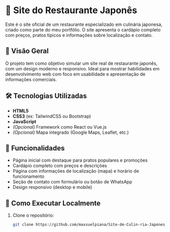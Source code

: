 # 🍣 Site do Restaurante Japonês

Este é o site oficial de um restaurante especializado em culinária japonesa, criado como parte do meu portfólio. O site apresenta o cardápio completo com preços, pratos típicos e informações sobre localização e contato.

## 📌 Visão Geral

O projeto tem como objetivo simular um site real de restaurante japonês, com um design moderno e responsivo. Ideal para mostrar habilidades em desenvolvimento web com foco em usabilidade e apresentação de informações comerciais.

## 🛠 Tecnologias Utilizadas

- **HTML5**
- **CSS3** (ex: TailwindCSS ou Bootstrap)
- **JavaScript**
- *(Opcional)* Framework como React ou Vue.js
- *(Opcional)* Mapa integrado (Google Maps, Leaflet, etc.)

## 🎨 Funcionalidades

- Página inicial com destaque para pratos populares e promoções
- Cardápio completo com preços e descrições
- Página com informações de localização (mapa) e horário de funcionamento
- Seção de contato com formulário ou botão de WhatsApp
- Design responsivo (desktop e mobile)


## 🚀 Como Executar Localmente

1. Clone o repositório:
   ```bash
   git clone https://github.com/maxsuelpiana/Site-de-Culin-ria-Japonesa.git
